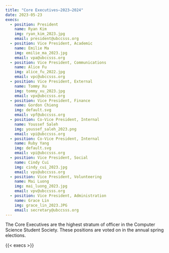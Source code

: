 ```yaml
---
title: "Core Executives—2023–2024"
date: 2023-05-23
execs:
  - position: President
    name: Ryan Kim
    img: ryan_kim_2023.jpg
    email: president@ubccsss.org
  - position: Vice President, Academic
    name: Emilie Ma
    img: emilie_ma_2023.jpg
    email: vpa@ubccsss.org
  - position: Vice President, Communications
    name: Alice Fu
    img: alice_fu_2022.jpg
    email: vpc@ubccsss.org
  - position: Vice President, External
    name: Tommy Xu
    img: tommy_xu_2023.jpg
    email: vpx@ubccsss.org
  - position: Vice President, Finance
    name: Gordon Chieng
    img: default.svg
    email: vpf@ubccsss.org
  - position: Co-Vice President, Internal
    name: Youssef Saleh
    img: youssef_saleh_2023.png
    email: vpi@ubccsss.org
  - position: Co-Vice President, Internal
    name: Ruby Yang
    img: default.svg
    email: vpi@ubccsss.org
  - position: Vice President, Social
    name: Cindy Cui
    img: cindy_cui_2023.jpg
    email: vps@ubccsss.org
  - position: Vice President, Volunteering
    name: Mai Luong
    img: mai_luong_2023.jpg
    email: vpv@ubccsss.org
  - position: Vice President, Administration
    name: Grace Lin
    img: grace_lin_2023.JPG
    email: secretary@ubccsss.org
---
```


The Core Executives are the highest stratum of officer in the Computer Science Student Society. These positions are voted on in the annual spring elections.

{{< execs >}}
